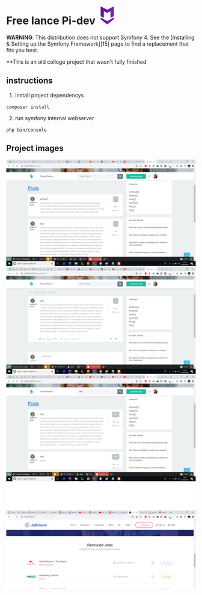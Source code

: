 Free lance Pi-dev  ![alt text](https://github.com/adam-p/markdown-here/raw/master/src/common/images/icon48.png "Logo Title Text 1")
========================

**WARNING**: This distribution does not support Symfony 4. See the
[Installing & Setting up the Symfony Framework][15] page to find a replacement
that fits you best.


**This is an old college project that wasn't fully finished 

## instructions 


1. install project dependencys
```shell
composer install
```

2. run symfony internal webserver
```shell
php bin/console
```



## Project images
![BackOffice1](/readmeimages/front1.png)
![BackOffice2](/readmeimages/front2.png)
![BackOffice3](/readmeimages/front3.png)
![BackOffice4](/readmeimages/front4.png)

